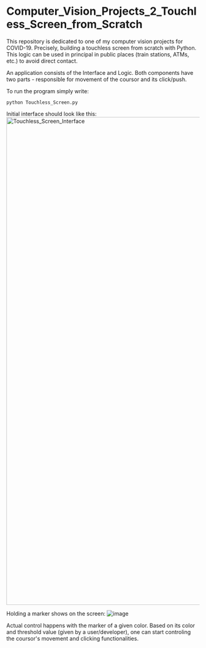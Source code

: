 # Computer_Vision_Projects_2_Touchless_Screen_from_Scratch
This repository is dedicated to one of my computer vision projects for COVID-19. Precisely, building a touchless screen from scratch with Python. This logic can be used in principal in public places (train stations, ATMs, etc.) to avoid direct contact.


An application consists of the Interface and Logic. Both components have two parts - responsible for movement of the coursor and its click/push. 

To run the program simply write:
```
python Touchless_Screen.py
```

Initial interface should look like this:
<img width="1272" alt="Touchless_Screen_Interface" src="https://user-images.githubusercontent.com/18334850/124047314-35b22300-da14-11eb-8541-6e011dd8cacb.png">

Holding a marker shows on the screen:
![image](https://user-images.githubusercontent.com/18334850/124361233-4a6a0300-dc2e-11eb-9cb4-24f0223c3a15.png)


Actual control happens with the marker of a given color. Based on its color and threshold value (given by a user/developer), one can start controling the coursor's movement and clicking functionalities. 

